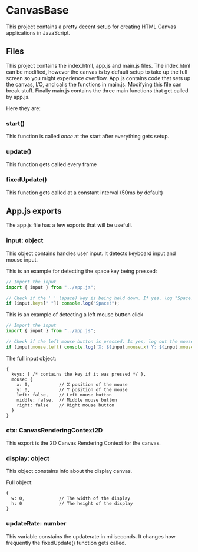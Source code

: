 # CanvasBase

This project contains a pretty decent setup for creating HTML Canvas applications in JavaScript.

## Files
This project contains the index.html, app.js and main.js files.
The index.html can be modified, however the canvas is by default setup to take up the full screen so you might experience overflow.
App.js contains code that sets up the canvas, I/O, and calls the functions in main.js. Modifying this file can break stuff.
Finally main.js contains the three main functions that get called by app.js.

Here they are:
### start()
This function is called *once* at the start after everything gets setup.

### update()
This function gets called every frame

### fixedUpdate()
This function gets called at a constant interval (50ms by default)

## App.js exports
The app.js file has a few exports that will be usefull.

### input: object
This object contains handles user input.
It detects keyboard input and mouse input.

This is an example for detecting the space key being pressed:
```js
// Import the input
import { input } from "../app.js";

// Check if the ' ' (space) key is being held down. If yes, log "Space!"
if (input.keys[" "]) console.log("Space!");
```

This is an example of detecting a left mouse button click
```js
// Import the input
import { input } from "../app.js";

// Check if the left mouse button is pressed. Is yes, log out the mouse position
if (input.mouse.left) console.log(`X: ${input.mouse.x} Y: ${input.mouse.y}`)
```

The full input object:
```jsonc
{
  keys: { /* contains the key if it was pressed */ },
  mouse: {
    x: 0,           // X position of the mouse
    y: 0,           // Y position of the mouse
    left: false,    // Left mouse button
    middle: false,  // Middle mouse button
    right: false    // Right mouse button
  }
}
```

### ctx: CanvasRenderingContext2D
This export is the 2D Canvas Rendering Context for the canvas.

### display: object
This object constains info about the display canvas.

Full object:
```jsonc
{
  w: 0,             // The width of the display
  h: 0              // The height of the display
}
```

### updateRate: number
This variable constains the updaterate in miliseconds. 
It changes how frequently the fixedUpdate() function gets called.
